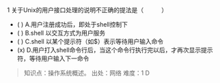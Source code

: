 1
关于Unix的用户接口处理的说明不正确的提法是（　　　）
- ( ) A.用户注册成功后，即处于shell控制下 
- ( ) B.shell 以交互方式为用户服务 
- ( ) C.shell 以某个提示符（如$）表示等待用户输入命令
- (x) D.用户打入shell命令行后，当这个命令行执行完以后，才再次显示提示符，等待用户输入下一命令

> 知识点：操作系统概述。
> 出处：网络
> 难度：1
> D
